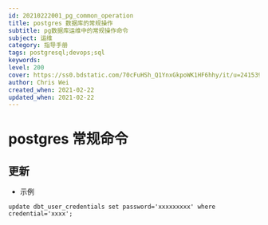 ```yaml
---
id: 20210222001_pg_common_operation
title: postgres 数据库的常规操作
subtitle: pg数据库运维中的常规操作命令
subject: 运维
category: 指导手册
tags: postgresql;devops;sql
keywords: 
level: 200
cover: https://ss0.bdstatic.com/70cFuHSh_Q1YnxGkpoWK1HF6hhy/it/u=241539469,1732296879&fm=26&gp=0.jpg
author: Chris Wei
created_when: 2021-02-22
updated_when: 2021-02-22
---
```


# postgres 常规命令

## 更新

- 示例

```
update dbt_user_credentials set password='xxxxxxxxx' where credential='xxxx';
```
